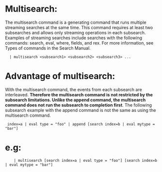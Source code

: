Multisearch:
============

The multisearch command is a generating command that runs multiple streaming searches at the same time.
 This command requires at least two subsearches and allows only streaming operations in each subsearch.
 Examples of streaming searches include searches with the following commands: search, eval, where, fields, and rex.
 For more information, see Types of commands in the Search Manual.


      | multisearch <subsearch1> <subsearch2> <subsearch3> ...
      
Advantage of multisearch:
============================

With the multisearch command, the events from each subsearch are interleaved. **Therefore the multisearch command is not restricted by the subsearch limitations.
Unlike the append command, the multisearch command does not run the subsearch to completion first**. 
The following subsearch example with the append command is not the same as using the multisearch command.

     index=a | eval type = "foo" | append [search index=b | eval mytype = "bar"]


      

e.g:
====
        | multisearch [search index=a | eval type = "foo"] [search index=b | eval mytype = "bar"]

